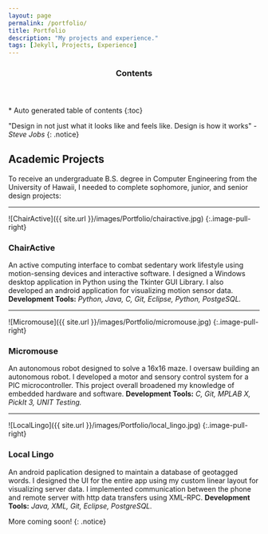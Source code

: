 ```yaml
---
layout: page
permalink: /portfolio/
title: Portfolio
description: "My projects and experience."
tags: [Jekyll, Projects, Experience]
---
```


<section id="table-of-contents" class="toc">
  <header>
    <h3 >Contents</h3>
  </header>
<div id="drawer" markdown="1">
*  Auto generated table of contents
{:toc}
</div>
</section><!-- /#table-of-contents -->

"Design in not just what it looks like and feels like. Design is how it works"
<i>-Steve Jobs</i>
{: .notice}

## Academic Projects

To receive an undergraduate B.S. degree in Computer Engineering from the University of Hawaii, I needed to complete sophomore, junior, and senior design projects:

---

![ChairActive]({{ site.url }}/images/Portfolio/chairactive.jpg)
{:.image-pull-right}

### ChairActive

An active computing interface to combat sedentary work lifestyle using motion-sensing devices and interactive software. I designed a Windows desktop application in Python using the Tkinter GUI Library. I also developed an android application for visualizing motion sensor data. **Development Tools:** *Python, Java, C, Git, Eclipse, Python, PostgeSQL.*


---

![Micromouse]({{ site.url }}/images/Portfolio/micromouse.jpg)
{:.image-pull-right}

### Micromouse
An autonomous robot designed to solve a 16x16 maze. I oversaw building an autonomous robot. I developed a motor and sensory control system for a PIC microcontroller. This project overall broadened my knowledge of embedded hardware and software. **Development Tools:** *C, Git, MPLAB X, PickIt 3, UNIT Testing.*


---

![LocalLingo]({{ site.url }}/images/Portfolio/local_lingo.jpg)
{:.image-pull-right}

### Local Lingo
An android paplication designed to maintain a database of geotagged words. I designed the UI for the entire app using my custom linear layout for visualizing server data. I implemented communication between the phone and remote server with http data transfers using XML-RPC. **Development Tools:** *Java, XML, Git, Eclipse, PostgreSQL.*

More coming soon!
{: .notice}
